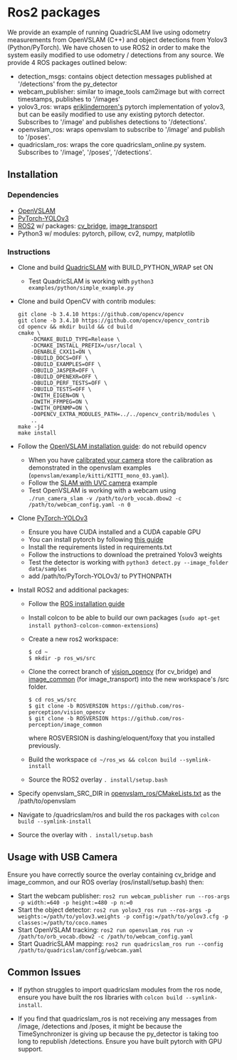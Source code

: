 # Ros2 packages
We provide an example of running QuadricSLAM live using odometry measurements from OpenVSLAM (C++) and object detections from Yolov3 (Python/PyTorch). We have chosen to use ROS2 in order to make the system easily modified to use odometry / detections from any source. We provide 4 ROS packages outlined below:

* detection_msgs: contains object detection messages published at '/detections' from the py_detector 
* webcam_publisher: similar to image_tools cam2image but with correct timestamps, publishes to '/images'
* yolov3_ros: wraps [eriklindernoren's](https://github.com/eriklindernoren) pytorch implementation of yolov3, but can be easily modified to use any existing pytorch detector. Subscribes to '/image' and publishes detections to '/detections'. 
* openvslam_ros: wraps openvslam to subscribe to '/image' and publish to '/poses'. 
* quadricslam_ros: wraps the core quadricslam_online.py system. Subscribes to '/image', '/poses', '/detections'. 

## Installation 
### Dependencies

* [OpenVSLAM](https://github.com/xdspacelab/openvslam)
* [PyTorch-YOLOv3](https://github.com/eriklindernoren/PyTorch-YOLOv3) 
* [ROS2](https://index.ros.org/doc/ros2/Installation/) w/ packages: [cv_bridge](https://github.com/ros-perception/vision_opencv), [image_transport](https://github.com/ros-perception/image_common)
* Python3 w/ modules: pytorch, pillow, cv2, numpy, matplotlib

### Instructions

* Clone and build [QuadricSLAM](/README.md) with BUILD_PYTHON_WRAP set ON
    * Test QuadricSLAM is working with `python3 examples/python/simple_example.py`
* Clone and build OpenCV with contrib modules:

    ```
    git clone -b 3.4.10 https://github.com/opencv/opencv
    git clone -b 3.4.10 https://github.com/opencv/opencv_contrib
    cd opencv && mkdir build && cd build
    cmake \
        -DCMAKE_BUILD_TYPE=Release \
        -DCMAKE_INSTALL_PREFIX=/usr/local \
        -DENABLE_CXX11=ON \
        -DBUILD_DOCS=OFF \
        -DBUILD_EXAMPLES=OFF \
        -DBUILD_JASPER=OFF \
        -DBUILD_OPENEXR=OFF \
        -DBUILD_PERF_TESTS=OFF \
        -DBUILD_TESTS=OFF \
        -DWITH_EIGEN=ON \
        -DWITH_FFMPEG=ON \
        -DWITH_OPENMP=ON \
        -DOPENCV_EXTRA_MODULES_PATH=../../opencv_contrib/modules \
        ..
    make -j4
    make install
    ```

* Follow the [OpenVSLAM installation guide](https://openvslam.readthedocs.io/en/master/installation.html): do not rebuild opencv 
    * When you have [calibrated your camera](https://github.com/ros-perception/image_pipeline) store the calibration as demonstrated in the openvslam examples (`openvslam/example/kitti/KITTI_mono_03.yaml`). 
    * Follow the [SLAM with UVC camera](https://openvslam.readthedocs.io/en/master/example.html) example
    * Test OpenVSLAM is working with a webcam using `./run_camera_slam -v /path/to/orb_vocab.dbow2 -c /path/to/webcam_config.yaml -n 0`
* Clone [PyTorch-YOLOv3](https://github.com/eriklindernoren/PyTorch-YOLOv3)
    * Ensure you have CUDA installed and a CUDA capable GPU
    * You can install pytorch by following [this guide](https://pytorch.org/get-started/locally/)
    * Install the requirements listed in requirements.txt
    * Follow the instructions to download the pretrained Yolov3 weights
    * Test the detector is working with `python3 detect.py --image_folder data/samples`
    * add /path/to/PyTorch-YOLOv3/ to PYTHONPATH
* Install ROS2 and additional packages:
    * Follow the [ROS installation guide](https://index.ros.org/doc/ros2/Installation/)
    * Install colcon to be able to build our own packages (`sudo apt-get install python3-colcon-common-extensions`)
    * Create a new ros2 workspace:
    
        ```
        $ cd ~
        $ mkdir -p ros_ws/src 
        ```

    * Clone the correct branch of [vision_opencv](https://github.com/ros-perception/vision_opencv) (for cv_bridge) and [image_common](https://github.com/ros-perception/image_common) (for image_transport) into the new workspace's /src folder. 

        ```
        $ cd ros_ws/src
        $ git clone -b ROSVERSION https://github.com/ros-perception/vision_opencv
        $ git clone -b ROSVERSION https://github.com/ros-perception/image_common
        ```

        where ROSVERSION is dashing/eloquent/foxy that you installed previously. 

    * Build the workspace `cd ~/ros_ws && colcon build --symlink-install`
    * Source the ROS2 overlay `. install/setup.bash` 
* Specify openvslam_SRC_DIR in [openvslam_ros/CMakeLists.txt](/ros/src/openvslam_ros/CMakeLists.txt) as the /path/to/openvslam 
* Navigate to /quadricslam/ros and build the ros packages with `colcon build --symlink-install`
* Source the overlay with `. install/setup.bash`

## Usage with USB Camera

Ensure you have correctly source the overlay containing cv_bridge and image_common, and our ROS overlay (ros/install/setup.bash) then:

* Start the webcam publisher: `ros2 run webcam_publisher run --ros-args -p width:=640 -p height:=480 -p n:=0`
* Start the object detector:  `ros2 run yolov3_ros run --ros-args -p weights:=/path/to/yolov3.weights -p config:=/path/to/yolov3.cfg -p classes:=/path/to/coco.names`
* Start OpenVSLAM tracking: `ros2 run openvslam_ros run -v /path/to/orb_vocab.dbow2 -c /path/to/webcam_config.yaml`
* Start QuadricSLAM mapping: `ros2 run quadricslam_ros run --config /path/to/quadricslam/config/webcam.yaml` 


## Common Issues

* If python struggles to import quadricslam modules from the ros node, ensure you have built the ros libraries with `colcon build --symlink-install`. 

* If you find that quadricslam_ros is not receiving any messages from /image, /detections and /poses, it might be because the TimeSynchronizer is giving up because the py_detector is taking too long to republish /detections. Ensure you have built pytorch with GPU support. 

